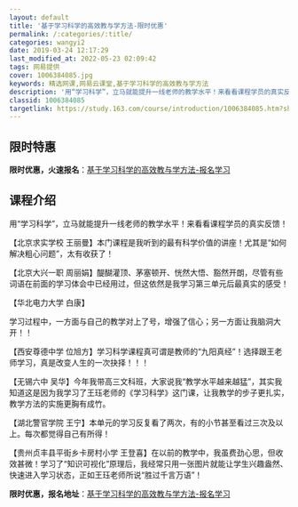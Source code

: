 ```yaml
---
layout: default
title: '基于学习科学的高效教与学方法-限时优惠'
permalink: /:categories/:title/
categories: wangyi2
date: 2019-03-24 12:17:29
last_modified_at: 2022-05-23 02:09:42
tags: 网易提供
cover: 1006384085.jpg
keywords: 精选网课,网易云课堂,基于学习科学的高效教与学方法
description: '用“学习科学”，立马就能提升一线老师的教学水平！来看看课程学员的真实反馈！【北京求实学校王丽曼】本门课程是我听到的最有科'
classid: 1006384085
targetlink: https://study.163.com/course/introduction/1006384085.htm?share=1&shareId=1025206652&utm_campaign=share&utm_medium=iphoneShare&utm_source=&utm_u=1025206652
---
```


## 限时特惠

**限时优惠，火速报名**：[基于学习科学的高效教与学方法-报名学习](https://study.163.com/course/introduction/1006384085.htm?share=1&shareId=1025206652&utm_campaign=share&utm_medium=iphoneShare&utm_source=&utm_u=1025206652)

## 课程介绍

用“学习科学”，立马就能提升一线老师的教学水平！来看看课程学员的真实反馈！

【北京求实学校 王丽曼】本门课程是我听到的最有科学价值的讲座！尤其是“如何解决粗心问题”，太有收获了！

【北京大兴一职 周丽娟】醍醐灌顶、茅塞顿开、恍然大悟、豁然开朗，尽管有些词语在前面的学习体会中已经用过，但这依然是我学习第三单元后最真实的感受！

【华北电力大学 白康】

学习过程中，一方面与自己的教学对上了号，增强了信心；另一方面让我脑洞大开！！

【西安尊德中学 位旭方】学习科学课程真可谓是教师的“九阳真经”！选择跟王老师学习，真是改变人生的一次抉择！！！

【无锡六中 吴华】今年我带高三文科班，大家说我“教学水平越来越猛”，其实我知道这是因为我学习了王珏老师的《学习科学》这门课，让我教学的步子更扎实，教学方法的实施更胸有成竹。

【湖北警官学院 王宁】本单元的学习反复看了两次，有的小节甚至看过三次及以上。每次都觉得自己有所得！

【贵州贞丰县平街乡卡房村小学  王登喜】在以前的教学中，我虽费劲心思，但收效甚微！学习了“知识可视化”原理后，我经常只用一张图片就能让学生兴趣盎然、快速进入学习状态，正如王珏老师所说“胜过千言万语”！

**限时优惠，报名地址**：[基于学习科学的高效教与学方法-报名学习](https://study.163.com/course/introduction/1006384085.htm?share=1&shareId=1025206652&utm_campaign=share&utm_medium=iphoneShare&utm_source=&utm_u=1025206652)

